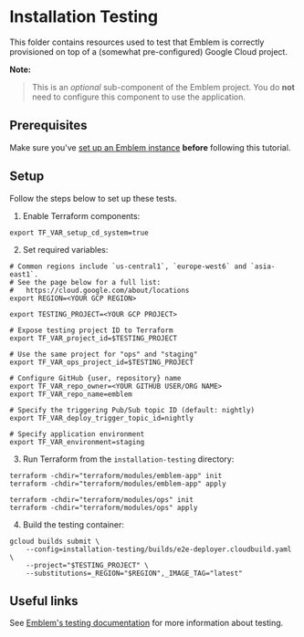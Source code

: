# Installation Testing

This folder contains resources used to test that Emblem is correctly provisioned on top of a (somewhat pre-configured) Google Cloud project.

**Note:**
> This is an _optional_ sub-component of the Emblem project. You do **not** need to configure this component to use the application.

## Prerequisites

Make sure you've [set up an Emblem instance](/docs/tutorials/setup-quickstart.md) **before** following this tutorial.

## Setup
Follow the steps below to set up these tests.

1. Enable Terraform components:
```
export TF_VAR_setup_cd_system=true
```

2. Set required variables:
```
# Common regions include `us-central1`, `europe-west6` and `asia-east1`.
# See the page below for a full list:
#   https://cloud.google.com/about/locations
export REGION=<YOUR GCP REGION>

export TESTING_PROJECT=<YOUR GCP PROJECT>

# Expose testing project ID to Terraform
export TF_VAR_project_id=$TESTING_PROJECT

# Use the same project for "ops" and "staging"
export TF_VAR_ops_project_id=$TESTING_PROJECT

# Configure GitHub {user, repository} name
export TF_VAR_repo_owner=<YOUR GITHUB USER/ORG NAME>
export TF_VAR_repo_name=emblem

# Specify the triggering Pub/Sub topic ID (default: nightly)
export TF_VAR_deploy_trigger_topic_id=nightly

# Specify application environment
export TF_VAR_environment=staging
```

3. Run Terraform from the `installation-testing` directory:
```
terraform -chdir="terraform/modules/emblem-app" init
terraform -chdir="terraform/modules/emblem-app" apply

terraform -chdir="terraform/modules/ops" init
terraform -chdir="terraform/modules/ops" apply
```

4. Build the testing container:
```
gcloud builds submit \
    --config=installation-testing/builds/e2e-deployer.cloudbuild.yaml \
    --project="$TESTING_PROJECT" \
    --substitutions=_REGION="$REGION",_IMAGE_TAG="latest"
```

## Useful links

See [Emblem's testing documentation](/docs/testing.md) for more information about testing.
